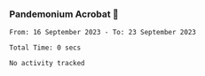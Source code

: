 ### Pandemonium Acrobat 🤸

<!--START_SECTION:waka-->

```all_time
From: 16 September 2023 - To: 23 September 2023

Total Time: 0 secs

No activity tracked
```

<!--END_SECTION:waka-->
